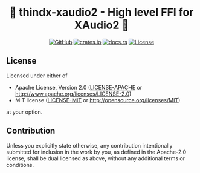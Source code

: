 <center>

# 🦀 thindx-xaudio2 - High level FFI for XAudio2 🦀

[![GitHub](https://img.shields.io/github/stars/MaulingMonkey/thindx-xaudio2.svg?label=GitHub&style=social)](https://github.com/MaulingMonkey/thindx-xaudio2)
[![crates.io](https://img.shields.io/crates/v/thindx-xaudio2.svg)](https://crates.io/crates/thindx-xaudio2)
[![docs.rs](https://img.shields.io/docsrs/thindx-xaudio2)](https://docs.rs/thindx-xaudio2)
[![License](https://img.shields.io/crates/l/thindx-xaudio2.svg)](https://github.com/MaulingMonkey/thindx-xaudio2)

</center>



<h2 name="license">License</h2>

Licensed under either of

* Apache License, Version 2.0 ([LICENSE-APACHE](LICENSE-APACHE) or <http://www.apache.org/licenses/LICENSE-2.0>)
* MIT license ([LICENSE-MIT](LICENSE-MIT) or <http://opensource.org/licenses/MIT>)

at your option.



<h2 name="contribution">Contribution</h2>

Unless you explicitly state otherwise, any contribution intentionally submitted
for inclusion in the work by you, as defined in the Apache-2.0 license, shall be
dual licensed as above, without any additional terms or conditions.



<!-- references -->
[winapi]:                   http://docs.rs/winapi/0.3/
